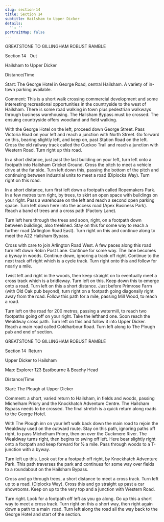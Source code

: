 ```yaml
---
slug: section-14
title: Section 14
subtitle: Hailsham to Upper Dicker
details:
  '': ''
portraitMap: false
---
```

GREATSTONE TO GILLINGHAM ROBUST RAMBLE

Section 14   Out

Hailsham to Upper Dicker

Distance/Time

Start: The George Hotel in George Road, central Hailsham. A variety of in-town parking available.

Comment: This is a short walk crossing commercial development and some interesting recreational opportunities in the countryside to the west of Hailsham. There is some road walking in town plus pedestrian walkways through business warehousing. The Hailsham Bypass must be crossed. The ensuing countryside offers woodland and field walking.

With the George Hotel on the left, proceed down George Street. Pass Victoria Road on your left and reach a junction with North Street. Go forward on this, bearing slightly left, and keep on, past Station Road on the left. Cross the old railway track called the Cuckoo Trail and reach a junction with Western Road. Turn right up this road.

In a short distance, just past the last building on your left, turn left onto a footpath into Hailsham Cricket Ground. Cross the pitch to meet a vehicle drive at the far side. Turn left down this, passing the bottom of the pitch and continuing between industrial units to meet a road (Diplocks Way). Turn right on this road.

In a short distance, turn first left down a footpath called Ropemakers Park. In a few metres turn right, by trees, to skirt an open space with buildings on your right. Pass a warehouse on the left and reach a second open parking space. Turn left down here into the access road (Apex Business Park). Reach a band of trees and a cross path (Factory Lane).

Turn left here through the trees and soon, right, on a footpath down between buildings, also treelined. Stay on this for some way to reach a further road (Arlington Road East). Turn right on this and continue along to meet the A22 Hailsham Bypass.

Cross with care to join Arlington Road West. A few paces along this road turn left down Robin Post Lane. Continue for some way. The lane becomes a byway in woods. Continue down, ignoring a track off right. Continue to the next track off right which is a cycle track. Turn right onto this and follow for nearly a mile.

Twist left and right in the woods, then keep straight on to eventually meet a cross track which is a bridleway. Turn left on this. Keep down this to emerge onto a road. Turn left on this a short distance. Just before Primrose Farm (with Old Oak pub beyond), turn right on a footpath going diagonally right away from the road. Follow this path for a mile, passing Mill Wood, to reach a road.

Turn left on the road for 200 metres, passing a watermill, to reach two footpaths going off on your right. Take the lefthand one. Soon reach the Wealdway cross path. Turn left on this and follow it into Upper Dicker. Reach a main road called Coldharbour Road. Turn left along to The Plough pub and end of section.

GREATSTONE TO GILLINGHAM ROBUST RAMBLE

Section 14  Return

Upper Dicker to Hailsham

Map: Explorer 123 Eastbourne & Beachy Head

Distance/Time

Start: The Plough at Upper Dicker

Comment: a short, varied return to Hailsham, in fields and woods, passing Michelham Priory and the Knockhatch Adventure Centre. The Hailsham Bypass needs to be crossed. The final stretch is a quick return along roads to the George Hotel.

With The Plough inn on your left walk back down the main road to rejoin the Wealdway used on the outward route. Stay on this path, ignoring paths off right, to pass Michelham Priory, then on over the Cuckmere River. The Wealdway turns right, then begins to swing off left. Here bear slightly right onto a footpath and keep forward for ½ a mile. Pass through woods to a T-junction with a byway.

Turn left up this. Look out for a footpath off right, by Knockhatch Adventure Park. This path traverses the park and continues for some way over fields to a roundabout on the Hailsham Bypass.

Cross and go through trees, a short distance to meet a cross track. Turn left up to a road. (Diplocks Way). Cross this and go straight up past a car showrooms. Keep on up to the very top and a junction with Western Road.

Turn right. Look for a footpath off left as you go along. Go up this a short way to meet a cross track. Turn right on this a short way, then right again down a path to a main  road. Turn left along the road all the way back to the George Hotel and start of the section.
